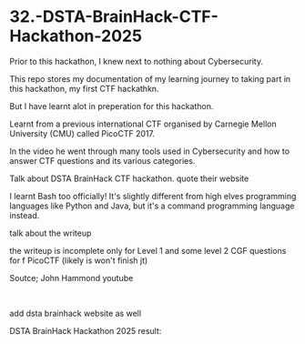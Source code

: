 # 32.-DSTA-BrainHack-CTF-Hackathon-2025
Prior to this hackathon, I knew next to nothing about Cybersecurity.

This repo stores my documentation of my learning journey to taking part in 
this hackathon, my first CTF hackathkn.

But I have learnt alot in preperation for this hackathon.

Learnt from a previous international CTF organised by Carnegie Mellon University (CMU)
called PicoCTF 2017.

In the video he went through many tools used in Cybersecurity and how to answer
CTF questions and its various categories.

Talk about DSTA BrainHack CTF hackathon. quote their website


I learnt Bash too officially! It's slightly different from high elves programming languages 
like Python and Java, but it's a command programming language instead.

talk about the writeup

the writeup is incomplete only for Level 1 and some level 2 CGF questions for f PicoCTF (likely is won't finish jt)

Soutce;
John Hammond youtube

<br>

add dsta brainhack website as well


DSTA BrainHack Hackathon 2025 result:

